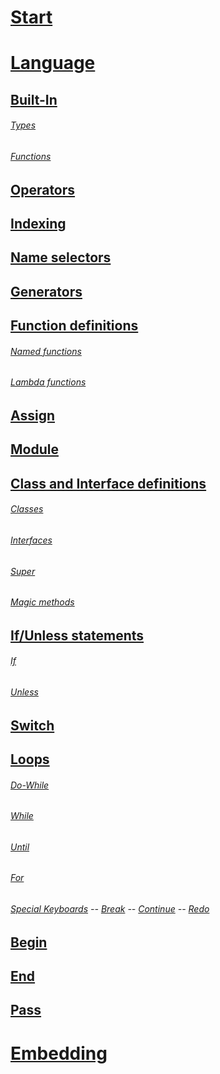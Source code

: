 # [Start](/documentation/docs.html)

# [Language](/documentation/language.html)

## [Built-In](/documentation/built-in.html)

###### [Types](/documentation/built-in-types.html)

###### [Functions](/documentation/built-in-functions.html)

## [Operators](/documentation/operators.html)

## [Indexing](/documentation/indexing.html)

## [Name selectors](/documentation/name-selectors.html)

## [Generators](/documentation/generators.html)

## [Function definitions](/documentation/function-definitions.html)

###### [Named functions](/documentation/function-definitions-named-functions.html)

###### [Lambda functions](/documentation/function-definitions-lambda-functions.html)

## [Assign](/documentation/assign.html)

## [Module](/documentation/module.html)

## [Class and Interface definitions](/documentation/class-interface.html)

###### [Classes](/documentation/class-interface-classes.html)

###### [Interfaces](/documentation/class-interface-interfaces.html)

###### [Super](/documentation/class-interface-super.html)

###### [Magic methods](/documentation/class-interface-magic-methods.html)

## [If/Unless statements](/documentation/if-unless.html)

###### [If](/documentation/if-unless-if.html)

###### [Unless](/documentation/if-unless-unless.html)

## [Switch](/documentation/switch.html)

## [Loops](/documentation/loops.html)

###### [Do-While](/documentation/loops-do-while.html)

###### [While](/documentation/loops-while.html)

###### [Until](/documentation/loops-until.html)

###### [For](/documentation/loops-for.html)

###### [Special Keyboards](/documentation/loops-special-keyboards.html) -- [Break](/documentation/loops-special-keyboards-break.html) -- [Continue](/documentation/loops-special-keyboards-continue.html) -- [Redo](/documentation/loops-special-keyboards-redo.html)

## [Begin](/documentation/begin.html)

## [End](/documentation/end.html)

## [Pass](/documentation/pass.html)

# [Embedding](/documentation/embedding.html)